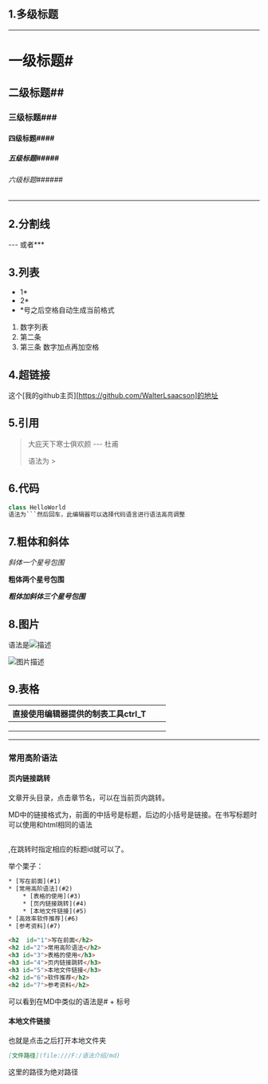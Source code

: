 ## 1.多级标题

---

# 一级标题#

## 二级标题##

### 三级标题###

#### 四级标题####

##### 五级标题#####

###### 六级标题######

---

## 2.分割线

--- 或者***

## 3.列表

* 1*
* 2*
* *号之后空格自动生成当前格式

1. 数字列表
2. 第二条
3. 第三条 数字加点再加空格

## 4.超链接

这个[我的github主页][https://github.com/WalterLsaacson]的地址

## 5.引用

>大庇天下寒士俱欢颜 --- 杜甫
>
>语法为 >

## 6.代码

```java
class HelloWorld
语法为```然后回车，此编辑器可以选择代码语言进行语法高亮调整
```

## 7.粗体和斜体

*斜体一个星号包围*

**粗体两个星号包围**

***粗体加斜体三个星号包围***

## 8.图片

语法是![描述](图片地址 "图片替代文本")

![图片描述](https://pic2.zhimg.com/80/v2-f617b11cbb8b4ab314e441c7ec95f555_hd.png "图片标题")

## 9.表格

| 直接使用编辑器提供的制表工具ctrl_T |      |      |
| ---------------------------------- | ---- | ---- |
|                                    |      |      |
|                                    |      |      |
|                                    |      |      |

----

### 常用高阶语法

####  页内链接跳转

文章开头目录，点击章节名，可以在当前页内跳转。

MD中的链接格式为[]()，前面的中括号是标题，后边的小括号是链接。在书写标题时可以使用和html相同的语法<h2 id="title"></h2>,在跳转时指定相应的标题id就可以了。

举个栗子：

``` html
* [写在前面](#1)
* [常用高阶语法](#2)
    * [表格的使用](#3)
    * [页内链接跳转](#4)
    * [本地文件链接](#5)
* [高效率软件推荐](#6)
* [参考资料](#7)

<h2  id="1">写在前面</h2>
<h2 id="2">常用高阶语法</h2>
<h3 id="3">表格的使用</h3>
<h3 id="4">页内链接跳转</h3>
<h3 id="5">本地文件链接</h3>
<h2 id="6">软件推荐</h2>
<h2 id="7">参考资料</h2>
```

可以看到在MD中类似的语法是# + 标号

#### 本地文件链接

也就是点击之后打开本地文件夹

``` markdown
[文件路径](file:///F:/语法介绍/md)
```

这里的路径为绝对路径

